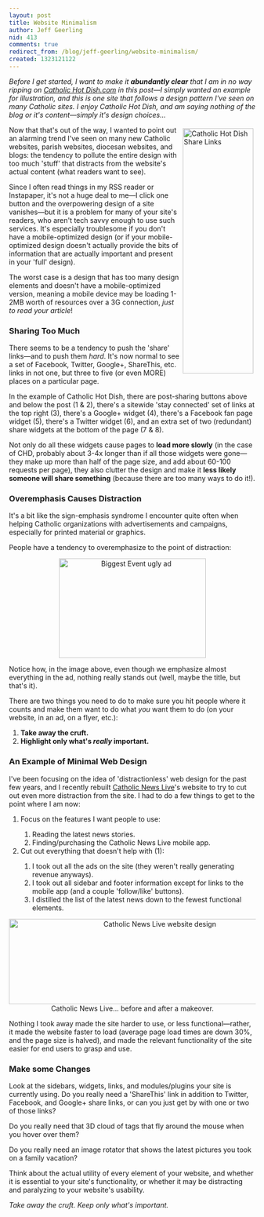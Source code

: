 ```yaml
---
layout: post
title: Website Minimalism
author: Jeff Geerling
nid: 413
comments: true
redirect_from: /blog/jeff-geerling/website-minimalism/
created: 1323121122
---
```

<em>Before I get started, I want to make it <strong>abundantly clear</strong> that I am in no way ripping on <a href="http://catholichotdish.com/">Catholic Hot Dish.com</a> in this post—I simply wanted an example for illustration, and this is one site that follows a design pattern I've seen on many Catholic sites. I enjoy Catholic Hot Dish, and am saying nothing of the blog or it's content—simply it's design choices...</em>

<img src="http://www.opensourcecatholic.com/sites/opensourcecatholic.com/files/user-uploads/Jeff%20Geerling/tons-of-share-links.jpg" alt="Catholic Hot Dish Share Links" width="144" height="500" style="float: right; margin: 5px;" />Now that that's out of the way, I wanted to point out an alarming trend I've seen on many new Catholic websites, parish websites, diocesan websites, and blogs: the tendency to pollute the entire design with too much 'stuff' that distracts from the website's actual content (what readers want to see).

Since I often read things in my RSS reader or Instapaper, it's not a huge deal to me—I click one button and the overpowering design of a site vanishes—but it is a problem for many of your site's readers, who aren't tech savvy enough to use such services. It's especially troublesome if you don't have a mobile-optimized design (or if your mobile-optimized design doesn't actually provide the bits of information that are actually important and present in your 'full' design).

The worst case is a design that has too many design elements and doesn't have a mobile-optimized version, meaning a mobile device may be loading 1-2MB worth of resources over a 3G connection, <em>just to read your article</em>!

<h3>Sharing Too Much</h3>

There seems to be a tendency to push the 'share' links—and to push them <em>hard</em>. It's now normal to see a set of Facebook, Twitter, Google+, ShareThis, etc. links in not one, but three to five (or even MORE) places on a particular page.<!--break -->

In the example of Catholic Hot Dish, there are post-sharing buttons above and below the post (1 &amp; 2), there's a sitewide 'stay connected' set of links at the top right (3), there's a Google+ widget (4), there's a Facebook fan page widget (5), there's a Twitter widget (6), and an extra set of two (redundant) share widgets at the bottom of the page (7 &amp; 8).

Not only do all these widgets cause pages to <strong>load more slowly</strong> (in the case of CHD, probably about 3-4x longer than if all those widgets were gone—they make up more than half of the page size, and add about 60-100 requests per page), they also clutter the design and make it <strong>less likely someone will share something</strong> (because there are too many ways to do it!).

<h3>Overemphasis Causes Distraction</h3>

It's a bit like the sign-emphasis syndrome I encounter quite often when helping Catholic organizations with advertisements and campaigns, especially for printed material or graphics.

People have a tendency to overemphasize to the point of distraction:
<p style="text-align: center;"><img src="http://www.opensourcecatholic.com/sites/opensourcecatholic.com/files/user-uploads/Jeff%20Geerling/overshare-event-ad-too-bold.jpg" alt="Biggest Event ugly ad" title="" width="300" height="203" /></p>
Notice how, in the image above, even though we emphasize almost everything in the ad, nothing really stands out (well, maybe the title, but that's it).

There are two things you need to do to make sure you hit people where it counts and make them want to do what <em>you</em> want them to do (on your website, in an ad, on a flyer, etc.):

<ol>
	<li><strong>Take away the cruft.</strong></li>
	<li><strong>Highlight only what's <em>really</em> important.</strong></li>
</ol>

<h3>An Example of Minimal Web Design</h3>

I've been focusing on the idea of 'distractionless' web design for the past few years, and I recently rebuilt <a href="http://catholicnewslive.com/">Catholic News Live</a>'s website to try to cut out even more distraction from the site. I had to do a few things to get to the point where I am now:

<ol>
	<li>Focus on the features I want people to use:</li>
<ol>
	<li>Reading the latest news stories.</li>
	<li>Finding/purchasing the Catholic News Live mobile app.</li>
</ol>
	<li>Cut out everything that doesn't help with (1):</li>
<ol>
	<li>I took out all the ads on the site (they weren't really generating revenue anyways).</li>
	<li>I took out all sidebar and footer information except for links to the mobile app (and a couple 'follow/like' buttons).</li>
	<li>I distilled the list of the latest news down to the fewest functional elements.</li>
</ol>

</ol>

<p style="text-align: center;"><img src="http://www.opensourcecatholic.com/sites/opensourcecatholic.com/files/user-uploads/Jeff%20Geerling/cnl-website-design.jpg" alt="Catholic News Live website design" title="" width="600" height="174" />
Catholic News Live... before and after a makeover.</p>
Nothing I took away made the site harder to use, or less functional—rather, it made the website faster to load (average page load times are down 30%, and the page size is halved), and made the relevant functionality of the site easier for end users to grasp and use.

<h3>Make some Changes</h3>

Look at the sidebars, widgets, links, and modules/plugins your site is currently using. Do you really need a 'ShareThis' link in addition to Twitter, Facebook, and Google+ share links, or can you just get by with one or two of those links?

Do you really need that 3D cloud of tags that fly around the mouse when you hover over them?

Do you really need an image rotator that shows the latest pictures you took on a family vacation?

Think about the actual utility of every element of your website, and whether it is essential to your site's functionality, or whether it may be distracting and paralyzing to your website's usability.

<em>Take away the cruft. Keep only what's important.</em>
